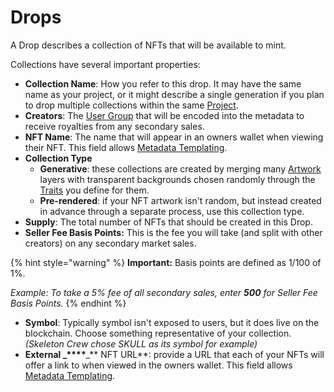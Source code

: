 # Drops

A Drop describes a collection of NFTs that will be available to mint.

Collections have several important properties:

* **Collection Name**: How you refer to this drop. It may have the same name as your project, or it might describe a single generation if you plan to drop multiple collections within the same [Project](projects.md).
* **Creators**: The [User Group](user-groups.md) that will be encoded into the metadata to receive royalties from any secondary sales.
* **NFT Name**: The name that will appear in an owners wallet when viewing their NFT. This field allows [Metadata Templating](../advanced-features/metadata-templating.md).
* **Collection Type**
  * **Generative**: these collections are created by merging many [Artwork](artwork.md) layers with transparent backgrounds chosen randomly through the [Traits](traits.md) you define for them.
  * **Pre-rendered**: if your NFT artwork isn't random, but instead created in advance through a separate process, use this collection type.
* **Supply**: The total number of NFTs that should be created in this Drop.
* **Seller Fee Basis Points:** This is the fee you will take (and split with other creators) on any secondary market sales.

{% hint style="warning" %}
**Important:** Basis points are defined as 1/100 of 1%.

_Example: To take a 5% fee of all secondary sales, enter **500** for Seller Fee Basis Points._
{% endhint %}

* **Symbol**: Typically symbol isn't exposed to users, but it does live on the blockchain. Choose something representative of your collection. _(Skeleton Crew chose SKULL as its symbol for example)_
* **External **_**\*\*\*\***_** NFT URL**: provide a URL that each of your NFTs will offer a link to when viewed in the owners wallet. This field allows [Metadata Templating](../advanced-features/metadata-templating.md).
